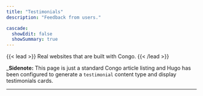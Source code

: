 ```yaml
---
title: "Testimonials"
description: "Feedback from users."

cascade:
  showEdit: false
  showSummary: true
---
```


{{< lead >}}
Real websites that are built with Congo.
{{< /lead >}}

_**Sidenote:** This page is just a standard Congo article listing and Hugo has been configured to generate a `testimonial` content type and display testimonials cards.

---
